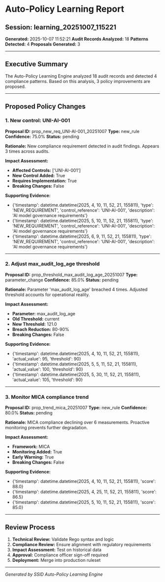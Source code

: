 # Auto-Policy Learning Report
## Session: learning_20251007_115221

**Generated:** 2025-10-07 11:52:21
**Audit Records Analyzed:** 18
**Patterns Detected:** 4
**Proposals Generated:** 3

---

## Executive Summary

The Auto-Policy Learning Engine analyzed 18 audit records and detected 4 compliance patterns. Based on this analysis, 3 policy improvements are proposed.

---

## Proposed Policy Changes


### 1. New control: UNI-AI-001

**Proposal ID:** prop_new_req_UNI-AI-001_20251007
**Type:** new_rule
**Confidence:** 75.0%
**Status:** pending

**Rationale:**
New compliance requirement detected in audit findings. Appears 3 times across audits.

**Impact Assessment:**
- **Affected Controls:** ['UNI-AI-001']
- **New Control Added:** True
- **Requires Implementation:** True
- **Breaking Changes:** False

**Supporting Evidence:**
- {'timestamp': datetime.datetime(2025, 4, 10, 11, 52, 21, 155811), 'type': 'NEW_REQUIREMENT', 'control_reference': 'UNI-AI-001', 'description': 'AI model governance requirements'}
- {'timestamp': datetime.datetime(2025, 5, 10, 11, 52, 21, 155811), 'type': 'NEW_REQUIREMENT', 'control_reference': 'UNI-AI-001', 'description': 'AI model governance requirements'}
- {'timestamp': datetime.datetime(2025, 6, 9, 11, 52, 21, 155811), 'type': 'NEW_REQUIREMENT', 'control_reference': 'UNI-AI-001', 'description': 'AI model governance requirements'}

---

### 2. Adjust max_audit_log_age threshold

**Proposal ID:** prop_threshold_max_audit_log_age_20251007
**Type:** parameter_change
**Confidence:** 85.0%
**Status:** pending

**Rationale:**
Parameter 'max_audit_log_age' breached 4 times. Adjusted threshold accounts for operational reality.

**Impact Assessment:**
- **Parameter:** max_audit_log_age
- **Old Threshold:** current
- **New Threshold:** 121.0
- **Breach Reduction:** 80-90%
- **Breaking Changes:** False

**Supporting Evidence:**
- {'timestamp': datetime.datetime(2025, 4, 10, 11, 52, 21, 155811), 'actual_value': 95, 'threshold': 90}
- {'timestamp': datetime.datetime(2025, 5, 5, 11, 52, 21, 155811), 'actual_value': 100, 'threshold': 90}
- {'timestamp': datetime.datetime(2025, 5, 30, 11, 52, 21, 155811), 'actual_value': 105, 'threshold': 90}

---

### 3. Monitor MICA compliance trend

**Proposal ID:** prop_trend_mica_20251007
**Type:** new_rule
**Confidence:** 80.0%
**Status:** pending

**Rationale:**
MICA compliance declining over 6 measurements. Proactive monitoring prevents further degradation.

**Impact Assessment:**
- **Framework:** MICA
- **Monitoring Added:** True
- **Early Warning:** True
- **Breaking Changes:** False

**Supporting Evidence:**
- {'timestamp': datetime.datetime(2025, 4, 10, 11, 52, 21, 155811), 'score': 88.0}
- {'timestamp': datetime.datetime(2025, 4, 25, 11, 52, 21, 155811), 'score': 86.5}
- {'timestamp': datetime.datetime(2025, 5, 10, 11, 52, 21, 155811), 'score': 85.0}

---

## Review Process

1. **Technical Review:** Validate Rego syntax and logic
2. **Compliance Review:** Ensure alignment with regulatory requirements
3. **Impact Assessment:** Test on historical data
4. **Approval:** Compliance officer sign-off required
5. **Deployment:** Merge into production ruleset

---

*Generated by SSID Auto-Policy Learning Engine*
